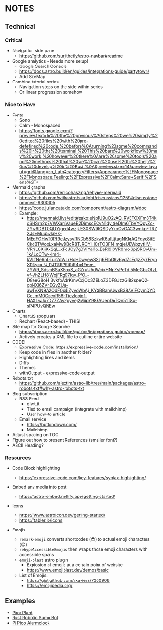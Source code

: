 # NOTES

## Technical

### Critical

- Navigation side pane
  - <https://github.com/surjithctly/astro-navbar#readme>
- Google analytics - Needs more setup!
  - Google Search Console
  - <https://docs.astro.build/en/guides/integrations-guide/partytown/>
  - Add SiteMap
- Combine tutorial series
  - Navigation steps on the side within series
  - Or linear progression somehow

### Nice to Have

- Fonts
  - Sono
  - Calm - Monospaced
  - <https://fonts.google.com/?preview.text=In%20the%20previous%20steps%20we%20simply%20edited%20files%20with%20pre-defefined%20code,%20before%0Arunning%20some%20commands%20in%20the%20terminal.%20This%20bare%20workflow%20may%20work,%20however%20there%0Aare%20some%20tools%20and%20methods%20that%20we%20can%20use%20to%20help%20us%20develop%20in%20Rust.%0A&preview.size=14&preview.layout=grid&lang=en_Latn&categoryFilters=Appearance:%2FMonospace%2FMonospace;Feeling:%2FExpressive%2FCalm;Sans+Serif:%2FSans%2F>*
- Mermaid graphs
  - <https://github.com/remcohaszing/rehype-mermaid>
  - <https://github.com/withastro/starlight/discussions/1259#discussioncomment-9300105>
  - <https://code.juliancataldo.com/component/astro-diagram/#doc>
  - Example:
    - <https://mermaid.live/edit#pako:eNp1U9uO2yAQ_RVEFOXFm8T4koSHSrn2pZVWXamVaueB2DimscECvN1dy_9eDIm6TbVYQpyZc-ZYw9DBTOQUYjged4wzjUE30SWt6QSDyYkoOvGAC3wnkpFTRZXJdEMuu5ylaHk-MEdFOHwT0Pf9eJzysyRNCb58SzkwK6uIUjtagNKIqAQFqyo8itECkdBTWooLxaMwDBcR8TJRCYl_l0zTO3FN_mqjeUEWpzvtHV-VRNL8KiiKxSqL_xPcJCy7gDVIYal1o_BsRl9I3VR0mol6pjSROoUm-1kALcCTw--lm4-kVLfNe6nDTur2dWLrHcHDwyewSSzj6FIbG9v6ydZcEdjzZyYFrynXR4yxa-U_RJT8EPKiStE4o4Fmm-ZYW9_SdsmBSaXBoxS_aGZruU5dWcixHNpZsPeTdf5MeGbaOfzLvf-VhZLH8lWxjFRg07Iqv_PfO_-D8eeG8oH_3vkfoAdrKmvCcjOc3ZBLoZ3DFGJzzGlB2speQ2-opNXi6ZVnEGvZUg-awTyXN9A2OdF0x4iZyvoWbAj_KYSBBamUwxB38AViFCymQYDCeLmM0CpexR58hTiezlcojpf-HAXLwJx7D77ZAvPpyvej2MiipY98FAUepDnTQn51T8u-sP4PUvQNEw>
- Charts
  - ChartJS (popular)
  - Rechart (React-based) - THIS!
- Site map for Google Searche
  - <https://docs.astro.build/en/guides/integrations-guide/sitemap/>
  - Actively creates a XML file to outline entire website
- CODE!
  - Expressive Code: <https://expressive-code.com/installation/>
  - Keep code in files in another folder?
  - Highlighting lines and items
  - Diffs
  - Themes
  - withOutput - expressive-code-output
- Robots.txt
  - <https://github.com/alextim/astro-lib/tree/main/packages/astro-robots-txt#why-astro-robots-txt>
- Blog subscription
  - RSS Feed
    - dlvrt.it
    - Tied to email campaign (integrate with mailchimp)
    - User how-to article
  - Email service
    - <https://buttondown.com/>
    - Mailchimp
- Adjust spacing on TOC
- Figure out how to present References (smaller font?)
- ASCII Heading?

### Resources

- Code Block highlighting

  - <https://expressive-code.com/key-features/syntax-highlighting/>

- Embed any media into post

  - <https://astro-embed.netlify.app/getting-started/>

- Icons

  - <https://www.astroicon.dev/getting-started/>
  - <https://tabler.io/icons>

- Emojis

  - `remark-emoji` converts shortcodes (:heart_eyes:) to actual emoji characters (😍)
  - `rehypeAccessibleEmojis` then wraps those emoji characters with accessible spans
  - `emoji-blast` astro plugin
    - Explosion of emojis at a certain point of website
    - <https://www.emojiblast.dev/demos/basic>
  - List of Emojis:
    - <https://gist.github.com/rxaviers/7360908>
    - <https://emojipedia.org/>

## Examples

- [Pico Plant](https://github.com/maciekglowka/pico_plant/tree/main)
- [Rust Robotic Sumo Bot](https://github.com/massimiliano-mantione/rustlab-2023-robotic-sumo/tree/main/bot/src)
- [Pi Pico Alarmclock](https://github.com/1-rafael-1/pi-pico-alarmclock-rust/tree/main)
